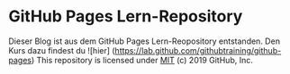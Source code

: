 # GitHub Pages Lern-Repository

Dieser Blog ist aus dem GitHub Pages Lern-Reopository entstanden.
Den Kurs dazu findest du ![hier] (https://lab.github.com/githubtraining/github-pages)
This repository is licensed under [MIT](../LICENSE) (c) 2019 GitHub, Inc.
